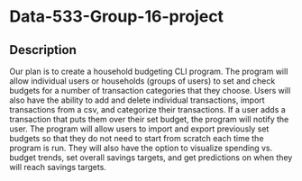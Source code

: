 # Data-533-Group-16-project
## Description
Our plan is to create a household budgeting CLI program.
The program will allow individual users or households (groups of users) to set and check budgets for a number of transaction categories that they choose. 
Users will also have the ability to add and delete individual transactions, import transactions from a csv, and categorize their transactions. 
If a user adds a transaction that puts them over their set budget, the program will notify the user. 
The program will allow users to import and export previously set budgets so that they do not need to start from scratch each time the program is run.
They will also have the option to visualize spending vs. budget trends, set overall savings targets, and get predictions on when they will reach savings targets.